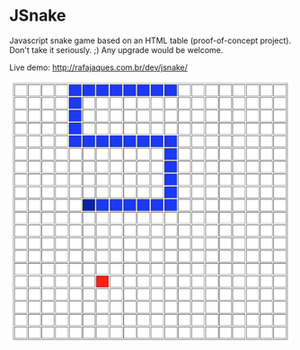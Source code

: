 JSnake
======

Javascript snake game based on an HTML table (proof-of-concept project).
Don't take it seriously. ;)
Any upgrade would be welcome.

Live demo: http://rafajaques.com.br/dev/jsnake/

<p align="center">
  <img src="https://raw.githubusercontent.com/rafajaques/JSnake/master/thumb.png" alt="ScreenShot"/>
</p>
